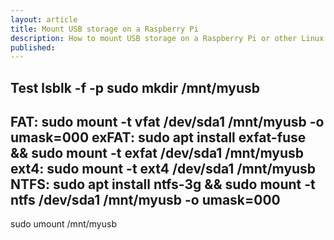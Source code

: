 ```yaml
---
layout: article
title: Mount USB storage on a Raspberry Pi
description: How to mount USB storage on a Raspberry Pi or other Linux device from the terminal.
published: 
---
```

Test 
lsblk -f -p
sudo mkdir /mnt/myusb
---
FAT: sudo mount -t vfat /dev/sda1 /mnt/myusb -o umask=000
exFAT: sudo apt install exfat-fuse && sudo mount -t exfat /dev/sda1 /mnt/myusb
ext4: sudo mount -t ext4 /dev/sda1 /mnt/myusb
NTFS: sudo apt install ntfs-3g && sudo mount -t ntfs /dev/sda1 /mnt/myusb -o umask=000
---
sudo umount /mnt/myusb
